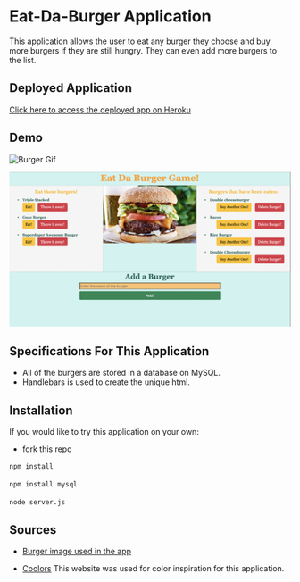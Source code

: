 # Eat-Da-Burger Application

This application allows the user to eat any burger they choose and buy more burgers if they are still hungry. They can even add more burgers to the list.

## Deployed Application

[Click here to access the deployed app on Heroku](https://salty-beach-03284.herokuapp.com/)

## Demo

<img src="Eat Da Burger!.gif" alt="Burger Gif"/>

![Burger Example](BurgerApp.png)

## Specifications For This Application

* All of the burgers are stored in a database on MySQL.
* Handlebars is used to create the unique html.

## Installation

If you would like to try this application on your own:

* fork this repo

```
npm install

npm install mysql

node server.js
```

## Sources
* [Burger image used in the app](https://media1.s-nbcnews.com/i/newscms/2019_21/2870431/190524-classic-american-cheeseburger-ew-207p_d9270c5c545b30ea094084c7f2342eb4.jpg)

* [Coolors](https://coolors.co/) This website was used for color inspiration for this application.

